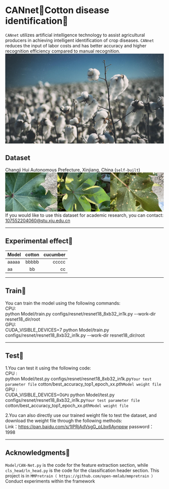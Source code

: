 # CANnet🌻Cotton disease identification🌱
``CANnet`` utilizes artificial intelligence technology to assist agricultural producers in achieving intelligent identification of crop diseases. ``CANnet`` reduces the input of labor costs and has better accuracy and higher recognition efficiency compared to manual recognition.
![](/fig/cotton_1.png "cotton")

## Dataset
Changji Hui Autonomous Prefecture, Xinjiang, China (``self-built``)<br>
![](/fig/cotton.png "cotton_dataset")
If you would like to use this dataset for academic research, you can contact: 107552204060@stu.xju.edu.cn<br>
********************************************************
## Experimental effect🎄
| Model | cotton | cucumber |  
| :--- | :---: | ---: |  
| aaaaa | bbbbb | ccccc |  
| aa | bb | cc | 

********************************************************
## Train🍉
You can train the model using the following commands:<br>
CPU:<br>
python Model/train.py configs/resnet/resnet18_8xb32_in1k.py --work-dir resnet18_dir/root<br>
GPU:<br>
CUDA_VISIBLE_DEVICES=7 python Model/train.py configs/resnet/resnet18_8xb32_in1k.py --work-dir resnet18_dir/root<br>
********************************************************
## Test🍒
1.You can test it using the following code:<br>
CPU :<br>
python  Model/test.py  configs/resnet/resnet18_8xb32_in1k.py``Your test parameter file``  cotton/best_accuracy_top1_epoch_xx.pth``Model weight file``<br>
GPU :<br>
CUDA_VISIBLE_DEVICES=0``GPU``  python Model/test.py configs/resnet/resnet18_8xb32_in1k.py``Your test parameter file``  cotton/best_accuracy_top1_epoch_xx.pth``Model weight file``<br>

2.You can also directly use our trained weight file to test the dataset, and download the weight file through the following methods:<br>
Link：https://pan.baidu.com/s/1lPRjAdVsgG_pLbx6Aynppw  password：1998
********************************************************
## Acknowledgments🍆
``Model/CAN-Net.py`` is the code for the feature extraction section, while ``cls_head/ln_head.py`` is the code for the classification header section.
This project is in ``MMPretrain（ https://github.com/open-mmlab/mmpretrain ）``Conduct experiments within the framework
